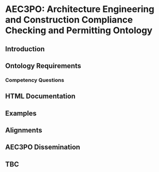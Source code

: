 # AEC3PO: Architecture Engineering and Construction Compliance Checking and Permitting Ontology #

## Introduction ##
## Ontology Requirements ##
### Competency Questions ###
## HTML Documentation ##
## Examples ##
## Alignments ##
## AEC3PO Dissemination ##
## TBC ##




